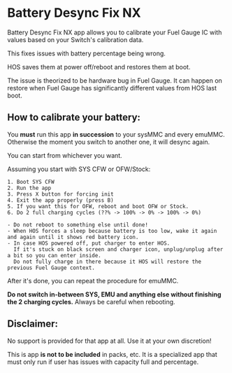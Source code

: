 # Battery Desync Fix NX


Battery Desync Fix NX app allows you to calibrate your Fuel Gauge IC with values based on your Switch's calibration data.


This fixes issues with battery percentage being wrong.

HOS saves them at power off/reboot and restores them at boot.

The issue is theorized to be hardware bug in Fuel Gauge. It can happen on restore when Fuel Gauge has significantly different values from HOS last boot.


## How to calibrate your battery:

You **must** run this app **in succession** to your sysMMC and every emuMMC. Otherwise the moment you switch to another one, it will desync again.

You can start from whichever you want.

Assuming you start with SYS CFW or OFW/Stock:

```
1. Boot SYS CFW
2. Run the app
3. Press X button for forcing init
4. Exit the app properly (press B)
5. If you want this for OFW, reboot and boot OFW or Stock.
6. Do 2 full charging cycles (??% -> 100% -> 0% -> 100% -> 0%)

- Do not reboot to something else until done!
- When HOS forces a sleep because battery is too low, wake it again and again until it shows red battery icon.
- In case HOS powered off, put charger to enter HOS.
  If it's stuck on black screen and charger icon, unplug/unplug after a bit so you can enter inside.
  Do not fully charge in there because it HOS will restore the previous Fuel Gauge context.

```

After it's done, you can repeat the procedure for emuMMC.

**Do not switch in-between SYS, EMU and anything else without finishing the 2 charging cycles.** Always be careful when rebooting.


## Disclaimer:

No support is provided for that app at all. Use it at your own discretion!

This is app **is not to be included** in packs, etc. It is a specialized app that must only run if user has issues with capacity full and percentage.
